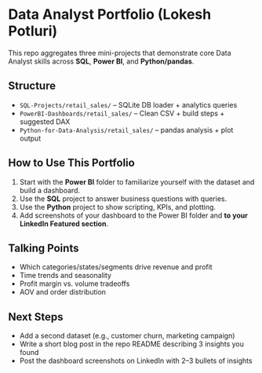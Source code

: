 # Data Analyst Portfolio (Lokesh Potluri)

This repo aggregates three mini-projects that demonstrate core Data Analyst skills across **SQL**, **Power BI**, and **Python/pandas**.

## Structure
- `SQL-Projects/retail_sales/` – SQLite DB loader + analytics queries
- `PowerBI-Dashboards/retail_sales/` – Clean CSV + build steps + suggested DAX
- `Python-for-Data-Analysis/retail_sales/` – pandas analysis + plot output

## How to Use This Portfolio
1. Start with the **Power BI** folder to familiarize yourself with the dataset and build a dashboard.
2. Use the **SQL** project to answer business questions with queries.
3. Use the **Python** project to show scripting, KPIs, and plotting.
4. Add screenshots of your dashboard to the Power BI folder and **to your LinkedIn Featured section**.

## Talking Points
- Which categories/states/segments drive revenue and profit
- Time trends and seasonality
- Profit margin vs. volume tradeoffs
- AOV and order distribution

## Next Steps
- Add a second dataset (e.g., customer churn, marketing campaign)
- Write a short blog post in the repo README describing 3 insights you found
- Post the dashboard screenshots on LinkedIn with 2–3 bullets of insights
